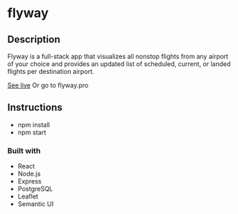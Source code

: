 # flyway

## Description
Flyway is a full-stack app that visualizes all nonstop flights from any airport of your choice and provides an updated list of scheduled, current, or landed flights per destination airport.

[See live](www.flyway.pro)
Or go to flyway.pro

## Instructions
- npm install
- npm start

### Built with
- React
- Node.js
- Express
- PostgreSQL
- Leaflet
- Semantic UI
